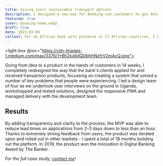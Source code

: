 ```yaml
---
title: Giving users sustainable transport options
description: I designed a new way for Booking.com customers to get between the airport and their accommodation.
featured: true
cover: booking-home.webp
draft: true
date: 2022-03-09
callout: For an African bank with presence in 17 African countries, I helped build a greenfield corporate banking platform that gave businesspeople faster, easier and more transparent way to access banking services.
---
```


<light-box @src="https://cdn-images-1.medium.com/max/3376/1*Bh2kx6dQDbhHNzfrV2mAcQ.png"></light-box>

Going from idea to a product in the hands of customers in 14 weeks, I completely redesigned the way that the bank's clients applied for and received transaction products, focussing on creating a system that solved a number of key problems that people were experiencing. I led a design team of four as we undertook user interviews on the ground in Uganda, workshopped and tested solutions, designed the responsive PWA and managed delivery with the development team.

## Results

By adding transparency and clarity to the process, the MVP was able to reduce lead times on applications from 2–3 days down to less than an hour. Thanks to extremely strong feedback from users, the product was iterated upon and rolled out in other markets - I spent a total of 18 months building out the platform. In 2019, the product won the Innovation in Digital Banking Award by The Banker.

_For the full case study, [contact me](https://jaredhill.co/contact/)!_
